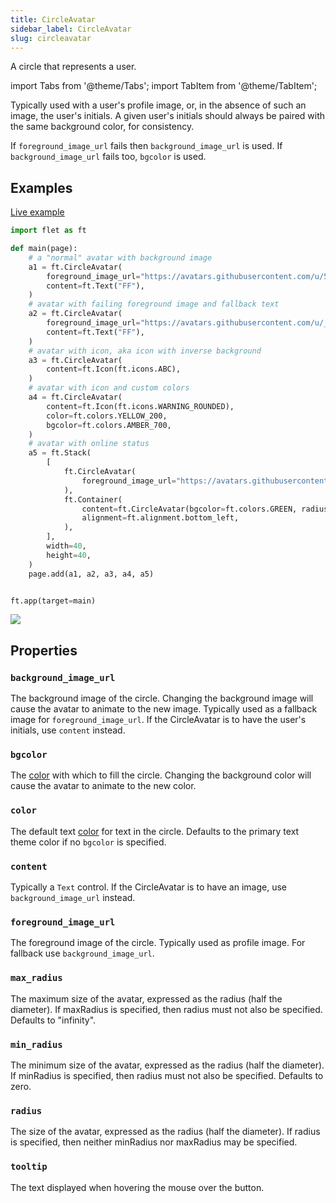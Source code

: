 ```yaml
---
title: CircleAvatar
sidebar_label: CircleAvatar
slug: circleavatar
---
```


A circle that represents a user.

import Tabs from '@theme/Tabs';
import TabItem from '@theme/TabItem';

Typically used with a user's profile image, or, in the absence of such an image, the user's initials. A given user's initials should always be paired with the same background color, for consistency.

If `foreground_image_url` fails then `background_image_url` is used. If `background_image_url` fails too, `bgcolor` is used.

## Examples

[Live example](https://flet-controls-gallery.fly.dev/displays/circleavatar)

<Tabs groupId="language">
  <TabItem value="python" label="Python" default>

```python
import flet as ft

def main(page):
    # a "normal" avatar with background image
    a1 = ft.CircleAvatar(
        foreground_image_url="https://avatars.githubusercontent.com/u/5041459?s=88&v=4",
        content=ft.Text("FF"),
    )
    # avatar with failing foreground image and fallback text
    a2 = ft.CircleAvatar(
        foreground_image_url="https://avatars.githubusercontent.com/u/_5041459?s=88&v=4",
        content=ft.Text("FF"),
    )
    # avatar with icon, aka icon with inverse background
    a3 = ft.CircleAvatar(
        content=ft.Icon(ft.icons.ABC),
    )
    # avatar with icon and custom colors
    a4 = ft.CircleAvatar(
        content=ft.Icon(ft.icons.WARNING_ROUNDED),
        color=ft.colors.YELLOW_200,
        bgcolor=ft.colors.AMBER_700,
    )
    # avatar with online status
    a5 = ft.Stack(
        [
            ft.CircleAvatar(
                foreground_image_url="https://avatars.githubusercontent.com/u/5041459?s=88&v=4"
            ),
            ft.Container(
                content=ft.CircleAvatar(bgcolor=ft.colors.GREEN, radius=5),
                alignment=ft.alignment.bottom_left,
            ),
        ],
        width=40,
        height=40,
    )
    page.add(a1, a2, a3, a4, a5)


ft.app(target=main)
```
  </TabItem>
</Tabs>

<img src="/img/docs/controls/circle-avatar/circle-avatar.png" className="screenshot-10" />

## Properties

### `background_image_url`

The background image of the circle. Changing the background image will cause the avatar to animate to the new image. Typically used as a fallback image for `foreground_image_url`. If the CircleAvatar is to have the user's initials, use `content` instead.

### `bgcolor`

The [color](/docs/reference/colors) with which to fill the circle. Changing the background color will cause the avatar to animate to the new color.

### `color`

The default text [color](/docs/reference/colors) for text in the circle. Defaults to the primary text theme color if no `bgcolor` is specified.

### `content`

Typically a `Text` control. If the CircleAvatar is to have an image, use `background_image_url` instead.

### `foreground_image_url`

The foreground image of the circle. Typically used as profile image. For fallback use `background_image_url`.

### `max_radius`

The maximum size of the avatar, expressed as the radius (half the diameter). If maxRadius is specified, then radius must not also be specified. Defaults to "infinity".

### `min_radius`

The minimum size of the avatar, expressed as the radius (half the diameter). If minRadius is specified, then radius must not also be specified. Defaults to zero.

### `radius`

The size of the avatar, expressed as the radius (half the diameter). If radius is specified, then neither minRadius nor maxRadius may be specified.

### `tooltip`

The text displayed when hovering the mouse over the button.